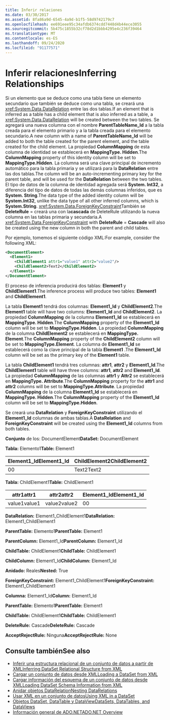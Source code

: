 ```yaml
---
title: Inferir relaciones
ms.date: 03/30/2017
ms.assetid: 8fa86a9d-6545-4a9d-b1f5-58d9742179c7
ms.openlocfilehash: ee691eee95c34afdb6374cdd7448d4b44ece3055
ms.sourcegitcommit: 5b475c1855b32cf78d2d1bbb4295e4c236f39464
ms.translationtype: MT
ms.contentlocale: es-ES
ms.lasthandoff: 09/24/2020
ms.locfileid: "91177571"
---
```

# <a name="inferring-relationships"></a><span data-ttu-id="d145c-102">Inferir relaciones</span><span class="sxs-lookup"><span data-stu-id="d145c-102">Inferring Relationships</span></span>

<span data-ttu-id="d145c-103">Si un elemento que se deduce como una tabla tiene un elemento secundario que también se deduce como una tabla, se creará una <xref:System.Data.DataRelation> entre las dos tablas.</span><span class="sxs-lookup"><span data-stu-id="d145c-103">If an element that is inferred as a table has a child element that is also inferred as a table, a <xref:System.Data.DataRelation> will be created between the two tables.</span></span> <span data-ttu-id="d145c-104">Se agregará una nueva columna con el nombre **ParentTableName_Id** a la tabla creada para el elemento primario y a la tabla creada para el elemento secundario.</span><span class="sxs-lookup"><span data-stu-id="d145c-104">A new column with a name of **ParentTableName_Id** will be added to both the table created for the parent element, and the table created for the child element.</span></span> <span data-ttu-id="d145c-105">La propiedad **ColumnMapping** de esta columna de identidad se establecerá en **MappingType. Hidden**.</span><span class="sxs-lookup"><span data-stu-id="d145c-105">The **ColumnMapping** property of this identity column will be set to **MappingType.Hidden**.</span></span> <span data-ttu-id="d145c-106">La columna será una clave principal de incremento automático para la tabla primaria y se utilizará para la **DataRelation** entre las dos tablas.</span><span class="sxs-lookup"><span data-stu-id="d145c-106">The column will be an auto-incrementing primary key for the parent table, and will be used for the **DataRelation** between the two tables.</span></span> <span data-ttu-id="d145c-107">El tipo de datos de la columna de identidad agregada será **System. Int32**, a diferencia del tipo de datos de todas las demás columnas inferidos, que es **System. String**.</span><span class="sxs-lookup"><span data-stu-id="d145c-107">The data type of the added identity column will be **System.Int32**, unlike the data type of all other inferred columns, which is **System.String**.</span></span> <span data-ttu-id="d145c-108"><xref:System.Data.ForeignKeyConstraint>También se **DeleteRule**  =  creará una con la**cascada** de DeleteRule utilizando la nueva columna en las tablas primaria y secundaria.</span><span class="sxs-lookup"><span data-stu-id="d145c-108">A <xref:System.Data.ForeignKeyConstraint> with **DeleteRule** = **Cascade** will also be created using the new column in both the parent and child tables.</span></span>  
  
 <span data-ttu-id="d145c-109">Por ejemplo, tomemos el siguiente código XML:</span><span class="sxs-lookup"><span data-stu-id="d145c-109">For example, consider the following XML:</span></span>  
  
```xml  
<DocumentElement>  
  <Element1>  
    <ChildElement1 attr1="value1" attr2="value2"/>  
    <ChildElement2>Text2</ChildElement2>  
  </Element1>  
</DocumentElement>  
```  
  
 <span data-ttu-id="d145c-110">El proceso de inferencia producirá dos tablas: **Element1** y **ChildElement1**.</span><span class="sxs-lookup"><span data-stu-id="d145c-110">The inference process will produce two tables: **Element1** and **ChildElement1**.</span></span>  
  
 <span data-ttu-id="d145c-111">La tabla **Element1** tendrá dos columnas: **Element1_Id** y **ChildElement2**.</span><span class="sxs-lookup"><span data-stu-id="d145c-111">The **Element1** table will have two columns: **Element1_Id** and **ChildElement2**.</span></span> <span data-ttu-id="d145c-112">La propiedad **ColumnMapping** de la columna **Element1_Id** se establecerá en **MappingType. Hidden**.</span><span class="sxs-lookup"><span data-stu-id="d145c-112">The **ColumnMapping** property of the **Element1_Id** column will be set to **MappingType.Hidden**.</span></span> <span data-ttu-id="d145c-113">La propiedad **ColumnMapping** de la columna **ChildElement2** se establecerá en **MappingType. Element**.</span><span class="sxs-lookup"><span data-stu-id="d145c-113">The **ColumnMapping** property of the **ChildElement2** column will be set to **MappingType.Element**.</span></span> <span data-ttu-id="d145c-114">La columna de **Element1_Id** se establecerá como la clave principal de la tabla **Element1** .</span><span class="sxs-lookup"><span data-stu-id="d145c-114">The **Element1_Id** column will be set as the primary key of the **Element1** table.</span></span>  
  
 <span data-ttu-id="d145c-115">La tabla **ChildElement1** tendrá tres columnas: **attr1**, **attr2** y **Element1_Id**.</span><span class="sxs-lookup"><span data-stu-id="d145c-115">The **ChildElement1** table will have three columns: **attr1**, **attr2** and **Element1_Id**.</span></span> <span data-ttu-id="d145c-116">La propiedad **ColumnMapping** de las columnas **attr1** y **Attr2** se establecerá en **MappingType. Attribute**.</span><span class="sxs-lookup"><span data-stu-id="d145c-116">The **ColumnMapping** property for the **attr1** and **attr2** columns will be set to **MappingType.Attribute**.</span></span> <span data-ttu-id="d145c-117">La propiedad **ColumnMapping** de la columna **Element1_Id** se establecerá en **MappingType. Hidden**.</span><span class="sxs-lookup"><span data-stu-id="d145c-117">The **ColumnMapping** property of the **Element1_Id** column will be set to **MappingType.Hidden**.</span></span>  
  
 <span data-ttu-id="d145c-118">Se creará una **DataRelation** y **ForeignKeyConstraint** utilizando el **Element1_Id** columnas de ambas tablas.</span><span class="sxs-lookup"><span data-stu-id="d145c-118">A **DataRelation** and **ForeignKeyConstraint** will be created using the **Element1_Id** columns from both tables.</span></span>  
  
 <span data-ttu-id="d145c-119">**Conjunto** de los: DocumentElement</span><span class="sxs-lookup"><span data-stu-id="d145c-119">**DataSet:** DocumentElement</span></span>  
  
 <span data-ttu-id="d145c-120">**Tabla:** Elemento1</span><span class="sxs-lookup"><span data-stu-id="d145c-120">**Table:** Element1</span></span>  
  
|<span data-ttu-id="d145c-121">Element1_Id</span><span class="sxs-lookup"><span data-stu-id="d145c-121">Element1_Id</span></span>|<span data-ttu-id="d145c-122">ChildElement2</span><span class="sxs-lookup"><span data-stu-id="d145c-122">ChildElement2</span></span>|  
|------------------|-------------------|  
|<span data-ttu-id="d145c-123">0</span><span class="sxs-lookup"><span data-stu-id="d145c-123">0</span></span>|<span data-ttu-id="d145c-124">Text2</span><span class="sxs-lookup"><span data-stu-id="d145c-124">Text2</span></span>|  
  
 <span data-ttu-id="d145c-125">**Tabla:** ChildElement1</span><span class="sxs-lookup"><span data-stu-id="d145c-125">**Table:** ChildElement1</span></span>  
  
|<span data-ttu-id="d145c-126">attr1</span><span class="sxs-lookup"><span data-stu-id="d145c-126">attr1</span></span>|<span data-ttu-id="d145c-127">attr2</span><span class="sxs-lookup"><span data-stu-id="d145c-127">attr2</span></span>|<span data-ttu-id="d145c-128">Element1_Id</span><span class="sxs-lookup"><span data-stu-id="d145c-128">Element1_Id</span></span>|  
|-----------|-----------|------------------|  
|<span data-ttu-id="d145c-129">value1</span><span class="sxs-lookup"><span data-stu-id="d145c-129">value1</span></span>|<span data-ttu-id="d145c-130">value2</span><span class="sxs-lookup"><span data-stu-id="d145c-130">value2</span></span>|<span data-ttu-id="d145c-131">0</span><span class="sxs-lookup"><span data-stu-id="d145c-131">0</span></span>|  
  
 <span data-ttu-id="d145c-132">**DataRelation:** Element1_ChildElement1</span><span class="sxs-lookup"><span data-stu-id="d145c-132">**DataRelation:** Element1_ChildElement1</span></span>  
  
 <span data-ttu-id="d145c-133">**ParentTable:** Elemento1</span><span class="sxs-lookup"><span data-stu-id="d145c-133">**ParentTable:** Element1</span></span>  
  
 <span data-ttu-id="d145c-134">**ParentColumn:** Element1_Id</span><span class="sxs-lookup"><span data-stu-id="d145c-134">**ParentColumn:** Element1_Id</span></span>  
  
 <span data-ttu-id="d145c-135">**ChildTable:** ChildElement1</span><span class="sxs-lookup"><span data-stu-id="d145c-135">**ChildTable:** ChildElement1</span></span>  
  
 <span data-ttu-id="d145c-136">**ChildColumn:** Element1_Id</span><span class="sxs-lookup"><span data-stu-id="d145c-136">**ChildColumn:** Element1_Id</span></span>  
  
 <span data-ttu-id="d145c-137">**Anidado:** Reales</span><span class="sxs-lookup"><span data-stu-id="d145c-137">**Nested:** True</span></span>  
  
 <span data-ttu-id="d145c-138">**ForeignKeyConstraint:** Element1_ChildElement1</span><span class="sxs-lookup"><span data-stu-id="d145c-138">**ForeignKeyConstraint:** Element1_ChildElement1</span></span>  
  
 <span data-ttu-id="d145c-139">**Columna:** Element1_Id</span><span class="sxs-lookup"><span data-stu-id="d145c-139">**Column:** Element1_Id</span></span>  
  
 <span data-ttu-id="d145c-140">**ParentTable:** Elemento1</span><span class="sxs-lookup"><span data-stu-id="d145c-140">**ParentTable:** Element1</span></span>  
  
 <span data-ttu-id="d145c-141">**ChildTable:** ChildElement1</span><span class="sxs-lookup"><span data-stu-id="d145c-141">**ChildTable:** ChildElement1</span></span>  
  
 <span data-ttu-id="d145c-142">**DeleteRule:** Cascade</span><span class="sxs-lookup"><span data-stu-id="d145c-142">**DeleteRule:** Cascade</span></span>  
  
 <span data-ttu-id="d145c-143">**AcceptRejectRule:** Ninguna</span><span class="sxs-lookup"><span data-stu-id="d145c-143">**AcceptRejectRule:** None</span></span>  
  
## <a name="see-also"></a><span data-ttu-id="d145c-144">Consulte también</span><span class="sxs-lookup"><span data-stu-id="d145c-144">See also</span></span>

- [<span data-ttu-id="d145c-145">Inferir una estructura relacional de un conjunto de datos a partir de XML</span><span class="sxs-lookup"><span data-stu-id="d145c-145">Inferring DataSet Relational Structure from XML</span></span>](inferring-dataset-relational-structure-from-xml.md)
- [<span data-ttu-id="d145c-146">Cargar un conjunto de datos desde XML</span><span class="sxs-lookup"><span data-stu-id="d145c-146">Loading a DataSet from XML</span></span>](loading-a-dataset-from-xml.md)
- [<span data-ttu-id="d145c-147">Cargar información del esquema de un conjunto de datos desde XML</span><span class="sxs-lookup"><span data-stu-id="d145c-147">Loading DataSet Schema Information from XML</span></span>](loading-dataset-schema-information-from-xml.md)
- [<span data-ttu-id="d145c-148">Anidar objetos DataRelation</span><span class="sxs-lookup"><span data-stu-id="d145c-148">Nesting DataRelations</span></span>](nesting-datarelations.md)
- [<span data-ttu-id="d145c-149">Usar XML en un conjunto de datos</span><span class="sxs-lookup"><span data-stu-id="d145c-149">Using XML in a DataSet</span></span>](using-xml-in-a-dataset.md)
- [<span data-ttu-id="d145c-150">Objetos DataSet, DataTable y DataView</span><span class="sxs-lookup"><span data-stu-id="d145c-150">DataSets, DataTables, and DataViews</span></span>](index.md)
- [<span data-ttu-id="d145c-151">Información general de ADO.NET</span><span class="sxs-lookup"><span data-stu-id="d145c-151">ADO.NET Overview</span></span>](../ado-net-overview.md)
